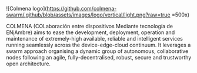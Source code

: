 
![Colmena logo](https://github.com/colmena-swarm/.github/blob/assets/images/logo/vertical/light.png?raw=true =500x)

COLMENA (COLaboración entre dispositivos Mediante tecnología de ENjAmbre) aims to ease the development, deployment, operation and maintenance of extremely-high available, reliable and intelligent services running seamlessly across the device-edge-cloud continuum. It leverages a swarm approach organising a dynamic group of autonomous, collaborative nodes following an agile, fully-decentralised, robust, secure and trustworthy open architecture.
